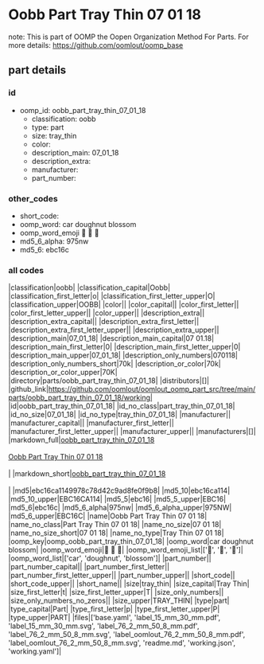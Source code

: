# Oobb Part Tray Thin 07 01 18  

note: This is part of OOMP the Oopen Organization Method For Parts. For more details: https://github.com/oomlout/oomp_base

##  part details





### id
* oomp_id: oobb_part_tray_thin_07_01_18
  * classification: oobb
  * type: part
  * size: tray_thin
  * color: 
  * description_main: 07_01_18
  * description_extra: 
  * manufacturer: 
  * part_number: 

### other_codes
* short_code: 
* oomp_word: car doughnut blossom
* oomp_word_emoji :car: :doughnut: :blossom:
* md5_6_alpha: 975nw
* md5_6: ebc16c

### all codes 
|classification|oobb|
|classification_capital|Oobb|
|classification_first_letter|o|
|classification_first_letter_upper|O|
|classification_upper|OOBB|
|color||
|color_capital||
|color_first_letter||
|color_first_letter_upper||
|color_upper||
|description_extra||
|description_extra_capital||
|description_extra_first_letter||
|description_extra_first_letter_upper||
|description_extra_upper||
|description_main|07_01_18|
|description_main_capital|07 01.18|
|description_main_first_letter|0|
|description_main_first_letter_upper|0|
|description_main_upper|07_01_18|
|description_only_numbers|070118|
|description_only_numbers_short|70k|
|description_or_color|70k|
|description_or_color_upper|70K|
|directory|parts/oobb_part_tray_thin_07_01_18|
|distributors|[]|
|github_link|https://github.com/oomlout/oomlout_oomp_part_src/tree/main/parts/oobb_part_tray_thin_07_01_18/working|
|id|oobb_part_tray_thin_07_01_18|
|id_no_class|part_tray_thin_07_01_18|
|id_no_size|07_01_18|
|id_no_type|tray_thin_07_01_18|
|manufacturer||
|manufacturer_capital||
|manufacturer_first_letter||
|manufacturer_first_letter_upper||
|manufacturer_upper||
|manufacturers|[]|
|markdown_full|[oobb_part_tray_thin_07_01_18](https://github.com/oomlout/oomlout_oomp_part_src/tree/main/parts/oobb_part_tray_thin_07_01_18/working)<br>[](https://github.com/oomlout/oomlout_oomp_part_src/tree/main/parts/oobb_part_tray_thin_07_01_18/working)<br>[Oobb Part Tray Thin 07 01 18](https://github.com/oomlout/oomlout_oomp_part_src/tree/main/parts/oobb_part_tray_thin_07_01_18/working)<br><br>|
|markdown_short|[oobb_part_tray_thin_07_01_18](https://github.com/oomlout/oomlout_oomp_part_src/tree/main/parts/oobb_part_tray_thin_07_01_18/working)<br><br>|
|md5|ebc16ca1149978c78d42c9ad8fe0f9b8|
|md5_10|ebc16ca114|
|md5_10_upper|EBC16CA114|
|md5_5|ebc16|
|md5_5_upper|EBC16|
|md5_6|ebc16c|
|md5_6_alpha|975nw|
|md5_6_alpha_upper|975NW|
|md5_6_upper|EBC16C|
|name|Oobb Part Tray Thin 07 01 18|
|name_no_class|Part Tray Thin 07 01 18|
|name_no_size|07 01 18|
|name_no_size_short|07 01 18|
|name_no_type|Tray Thin 07 01 18|
|oomp_key|oomp_oobb_part_tray_thin_07_01_18|
|oomp_word|car doughnut blossom|
|oomp_word_emoji|:car: :doughnut: :blossom:|
|oomp_word_emoji_list|[':car:', ':doughnut:', ':blossom:']|
|oomp_word_list|['car', 'doughnut', 'blossom']|
|part_number||
|part_number_capital||
|part_number_first_letter||
|part_number_first_letter_upper||
|part_number_upper||
|short_code||
|short_code_upper||
|short_name||
|size|tray_thin|
|size_capital|Tray Thin|
|size_first_letter|t|
|size_first_letter_upper|T|
|size_only_numbers||
|size_only_numbers_no_zeros||
|size_upper|TRAY_THIN|
|type|part|
|type_capital|Part|
|type_first_letter|p|
|type_first_letter_upper|P|
|type_upper|PART|
|files|['base.yaml', 'label_15_mm_30_mm.pdf', 'label_15_mm_30_mm.svg', 'label_76_2_mm_50_8_mm.pdf', 'label_76_2_mm_50_8_mm.svg', 'label_oomlout_76_2_mm_50_8_mm.pdf', 'label_oomlout_76_2_mm_50_8_mm.svg', 'readme.md', 'working.json', 'working.yaml']|
